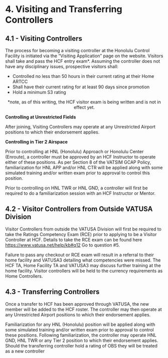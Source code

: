 # 4. Visiting and Transferring Controllers

## 4.1 - Visiting Controllers

The process for becoming a visiting controller at the Honolulu Control Facility is initiated via the “Visiting Application” page on the website. Visitors shall take and pass the HCF entry exam*. Assuming the controller does not have any disciplinary issues, prospective visitors shall:

- Controlled no less than 50 hours in their current rating at their Home ARTCC
- Shall have their current rating for at least 90 days since promotion
- Hold a minimum S3 rating

<p style="text-align: center;">*note, as of this writing, the HCF visitor exam is being written and is not in effect yet.</p>

**Controlling at Unrestricted Fields**

After joining, Visiting Controllers may operate at any Unrestricted Airport positions to which their endorsement applies.

**Controlling in Tier 2 Airspace**

Prior to controlling at HNL (Honolulu) Approach or Honolulu Center (Enroute), a controller must be approved by an HCF Instructor to operate either of these positions. As per Section 8 of the VATSIM GCAP Policy, familiarization for HNL APP and/or HNL CTR will be applied along with some simulated training and/or written exam prior to approval to control this position.

Prior to controlling on HNL TWR or HNL GND, a controller will first be required to do a familiarization session with an HCF Instructor or Mentor.

## 4.2 - Visitor Controllers from Outside VATUSA Division

Visitor Controllers from outside the VATUSA Division will first be required to take the Ratings Competency Exam (RCE) prior to applying to be a Visitor Controller at HCF. Details to take the RCE exam can be found here https://www.vatusa.net/help/kb#q12 Go to question #5.

Failure to pass any checkout or RCE exam will result in a referral to their home facility and VATUSA3 detailing what competencies were missed. The HCF TA, Home Facility TA and VATUSA3 may discuss further training at the home facility. Visitor controllers will be held to the currency requirements as Home Controllers.

## 4.3 - Transferring Controllers

Once a transfer to HCF has been approved through VATUSA, the new member will be added to the HCF roster. The controller may then operate at any Unrestricted Airport positions to which their endorsement applies.

Familiarization for any HNL (Honolulu) position will be applied along with some simulated training and/or written exam prior to approval to control these positions. Following familiarization, the controller may operate HNL GND, HNL TWR or any Tier 2 position to which their endorsement applies. Should the transferring controller hold a rating of OBS they will be treated as a new controller
